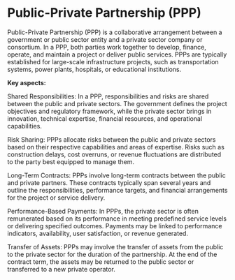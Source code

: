 # Public-Private Partnership (PPP)

Public-Private Partnership (PPP) is a collaborative arrangement between a government or public sector entity and a private sector company or consortium. In a PPP, both parties work together to develop, finance, operate, and maintain a project or deliver public services. PPPs are typically established for large-scale infrastructure projects, such as transportation systems, power plants, hospitals, or educational institutions.

**Key aspects:**

Shared Responsibilities: In a PPP, responsibilities and risks are shared between the public and private sectors. The government defines the project objectives and regulatory framework, while the private sector brings in innovation, technical expertise, financial resources, and operational capabilities.

Risk Sharing: PPPs allocate risks between the public and private sectors based on their respective capabilities and areas of expertise. Risks such as construction delays, cost overruns, or revenue fluctuations are distributed to the party best equipped to manage them.

Long-Term Contracts: PPPs involve long-term contracts between the public and private partners. These contracts typically span several years and outline the responsibilities, performance targets, and financial arrangements for the project or service delivery.

Performance-Based Payments: In PPPs, the private sector is often remunerated based on its performance in meeting predefined service levels or delivering specified outcomes. Payments may be linked to performance indicators, availability, user satisfaction, or revenue generated.

Transfer of Assets: PPPs may involve the transfer of assets from the public to the private sector for the duration of the partnership. At the end of the contract term, the assets may be returned to the public sector or transferred to a new private operator.
